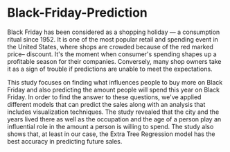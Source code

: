 # Black-Friday-Prediction

Black Friday has been considered as a shopping holiday — a consumption ritual since 1952.  It is one of the most popular retail and spending event in the United States, where shops are crowded because of the red marked price– discount. It's the moment when consumer's spending shapes up a profitable season for their companies. Conversely, many shop owners take it as a sign of trouble if predictions are unable to meet the expectations. 

This study focuses on finding what influences people to buy more on Black Friday and also predicting the amount people will spend this year on Black Friday. In order to find the answer to these questions, we've applied different models that can predict the sales along with an analysis that includes visualization techniques. The study revealed that the city and the years lived there as well as the occupation and the age of a person play an influential role in the amount a person is willing to spend. The study also shows that, at least in our case, the Extra Tree Regression model has the best accuracy in predicting future sales.
